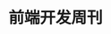 <!--
 * @Author: NMTuan
 * @Email: NMTuan@qq.com
 * @Date: 2022-07-07 16:08:22
 * @LastEditTime: 2022-07-07 16:08:34
 * @LastEditors: NMTuan
 * @Description: 
 * @FilePath: \muyi.dev\docs\logs\index.md
-->
# 前端开发周刊
